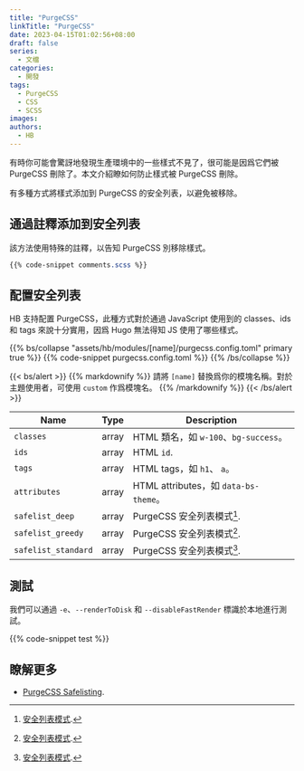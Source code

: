 ```yaml
---
title: "PurgeCSS"
linkTitle: "PurgeCSS"
date: 2023-04-15T01:02:56+08:00
draft: false
series:
  - 文檔
categories:
  - 開發
tags:
  - PurgeCSS
  - CSS
  - SCSS
images:
authors:
  - HB
---
```


有時你可能會驚訝地發現生產環境中的一些樣式不見了，很可能是因爲它們被 PurgeCSS 刪除了。本文介紹瞭如何防止樣式被 PurgeCSS 刪除。

<!--more-->

有多種方式將樣式添加到 PurgeCSS 的安全列表，以避免被移除。

## 通過註釋添加到安全列表

該方法使用特殊的註釋，以告知 PurgeCSS 別移除樣式。

```scss
{{% code-snippet comments.scss %}}
```

## 配置安全列表

HB 支持配置 PurgeCSS，此種方式對於通過 JavaScript 使用到的 classes、ids 和 tags 來說十分實用，因爲 Hugo 無法得知 JS 使用了哪些樣式。

{{% bs/collapse "assets/hb/modules/[name]/purgecss.config.toml" primary true %}}
{{% code-snippet purgecss.config.toml %}}
{{% /bs/collapse %}}

{{< bs/alert >}}
{{% markdownify %}}
請將 `[name]` 替換爲你的模塊名稱。對於主題使用者，可使用 `custom` 作爲模塊名。
{{% /markdownify %}}
{{< /bs/alert >}}

| Name                | Type  | Description                           |
| ------------------- | :---: | ------------------------------------- |
| `classes`           | array | HTML 類名，如 `w-100`、`bg-success`。 |
| `ids`               | array | HTML `id`.                            |
| `tags`              | array | HTML tags，如 `h1`、 `a`。            |
| `attributes`        | array | HTML attributes，如 `data-bs-theme`。 |
| `safelist_deep`     | array | PurgeCSS 安全列表模式[^1].            |
| `safelist_greedy`   | array | PurgeCSS 安全列表模式[^1].            |
| `safelist_standard` | array | PurgeCSS 安全列表模式[^1].            |

## 測試

我們可以通過 `-e`、`--renderToDisk` 和 `--disableFastRender` 標識於本地進行測試。

{{% code-snippet test %}}

## 瞭解更多

- [PurgeCSS Safelisting](https://purgecss.com/safelisting.html).

[^1]: [安全列表模式](https://purgecss.com/safelisting.html#patterns).
